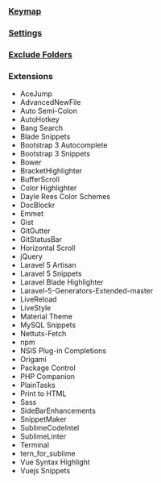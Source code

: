 ### [Keymap](https://gist.github.com/audio333/34afd8526d0551a6e2cf579871a3aa9e)
### [Settings](https://gist.github.com/audio333/58ad4bc4ab5e86ce0be00c75526461cb)
### [Exclude Folders](https://gist.github.com/audio333/dd8e3f3d12f8bf4ce5d914ea81e5901a)

### Extensions
* AceJump
* AdvancedNewFile
* Auto Semi-Colon
* AutoHotkey
* Bang Search
* Blade Snippets
* Bootstrap 3 Autocomplete
* Bootstrap 3 Snippets
* Bower
* BracketHighlighter
* BufferScroll
* Color Highlighter
* Dayle Rees Color Schemes
* DocBlockr
* Emmet
* Gist
* GitGutter
* GitStatusBar
* Horizontal Scroll
* jQuery
* Laravel 5 Artisan
* Laravel 5 Snippets
* Laravel Blade Highlighter
* Laravel-5-Generators-Extended-master
* LiveReload
* LiveStyle
* Material Theme
* MySQL Snippets
* Nettuts-Fetch
* npm
* NSIS Plug-in Completions
* Origami
* Package Control
* PHP Companion
* PlainTasks
* Print to HTML
* Sass
* SideBarEnhancements
* SnippetMaker
* SublimeCodeIntel
* SublimeLinter
* Terminal
* tern_for_sublime
* Vue Syntax Highlight
* Vuejs Snippets
